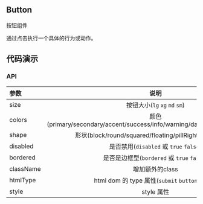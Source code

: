 ## Button
按钮组件

通过点击执行一个具体的行为或动作。

## 代码演示

### API

|参数|说明|类型|默认值|
|:---|:----:|:---:|------:|
|size|按钮大小(`lg` `xg` `md` `sm`)|string|-|
|colors|颜色(primary/secondary/accent/success/info/warning/danger/dark/light/default)|string|''|
|shape|形状(block/round/squared/floating/pillRight/pillLeft/icon)|string|''|
|disabled|是否禁用(`disabled` 或 `true` `false`)|boolean|false|
|bordered|是否是边框型(`bordered` 或 `true` `false`)|boolean|false|
|className|增加额外的class|string|''|
|htmlType|html dom 的 type 属性(`submit` `button` `reset`)|string|button|
|style|style 属性|object|''|
